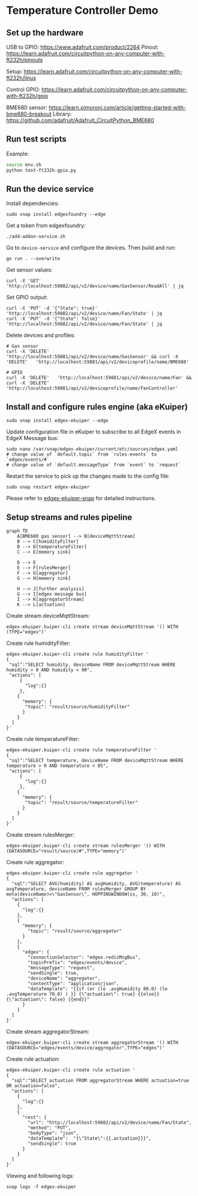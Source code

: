 # Temperature Controller Demo

## Set up the hardware
USB to GPIO: https://www.adafruit.com/product/2264
Pinout: https://learn.adafruit.com/circuitpython-on-any-computer-with-ft232h/pinouts

Setup: https://learn.adafruit.com/circuitpython-on-any-computer-with-ft232h/linux

Control GPIO: https://learn.adafruit.com/circuitpython-on-any-computer-with-ft232h/gpio

BME680 sensor: https://learn.pimoroni.com/article/getting-started-with-bme680-breakout
Library: https://github.com/adafruit/Adafruit_CircuitPython_BME680

## Run test scripts
Example:
```bash
source env.sh
python test-ft232h-gpio.py
```

## Run the device service

Install dependencies:
```
sudo snap install edgexfoundry --edge
```

Get a token from edgexfoundry:
```
./add-addon-service.sh
```

Go to `device-service` and configure the devices. Then build and run:
```
go run . --overwrite
```

Get sensor values:
```
curl -X 'GET' 'http://localhost:59882/api/v2/device/name/GasSensor/ReadAll' | jq
```

Set GPIO output:
```
curl -X 'PUT' -d '{"State": true}'  'http://localhost:59882/api/v2/device/name/Fan/State' | jq
curl -X 'PUT' -d '{"State": false}'  'http://localhost:59882/api/v2/device/name/Fan/State' | jq
```

Delete devices and profiles:
```
# Gas sensor
curl -X 'DELETE'   'http://localhost:59881/api/v2/device/name/GasSensor' && curl -X 'DELETE'   'http://localhost:59881/api/v2/deviceprofile/name/BME680'

# GPIO
curl -X 'DELETE'   'http://localhost:59881/api/v2/device/name/Fan' && curl -X 'DELETE'   'http://localhost:59881/api/v2/deviceprofile/name/FanController' 
```
## Install and configure rules engine (aka eKuiper)
```
sudo snap install edgex-ekuiper --edge
```
Update configuration file in eKuiper to subscribe to all EdgeX events in EdgeX Message bus:
```
sudo nano /var/snap/edgex-ekuiper/current/etc/sources/edgex.yaml
# change value of `default.topic` from `rules-events` to `edgex/events/#`
# change value of `default.messageType` from `event` to `request`
```


Restart the service to pick up the changes made to the config file:
```
sudo snap restart edgex-ekuiper
```

Please refer to [edgex-ekuiper-snap](https://github.com/canonical/edgex-ekuiper-snap#work-without-app-service-configurable-filtering) for detailed instructions.

## Setup streams and rules pipeline
```mermaid
graph TD
    A[BME680 gas sensor] --> B[deviceMqttStream]
    B --> C[humidityFilter]
    B --> D[temperatureFilter]
    C --> E[memory sink]
    
    D --> E
    E --> F[rulesMerger]
    F --> G[aggregator]
    G --> H[memery sink]
    
    H --> J[further analysis]
    G --> I[edgex message bus]
    I --> K[aggregatorStream]
    K --> L[actuation] 
```

Create stream deviceMqttStream:
```
edgex-ekuiper.kuiper-cli create stream deviceMqttStream '() WITH (TYPE="edgex")'
```
Create rule humidityFilter:
```
edgex-ekuiper.kuiper-cli create rule humidityFilter '
{
 "sql":"SELECT humidity, deviceName FROM deviceMqttStream WHERE humidity > 0 AND humidity < 90",
 "actions": [
     {
       "log":{}
     },
    {
      "memory": {
       "topic": "result/source/humidityFilter"
      }
    }
  ]
}'
```
Create rule temperatureFilter:
```
edgex-ekuiper.kuiper-cli create rule temperatureFilter '
{
 "sql":"SELECT temperature, deviceName FROM deviceMqttStream WHERE temperature > 0 AND temperature < 85",
 "actions": [
     {
       "log":{}
     },
    {
      "memory": {
       "topic": "result/source/temperatureFilter"
      }
    }
  ]
}'
```
Create stream rulesMerger:
```
edgex-ekuiper.kuiper-cli create stream rulesMerger '() WITH (DATASOURCE="result/source/#",TYPE="memory")'
```
Create rule aggregator:
```
edgex-ekuiper.kuiper-cli create rule aggregator '
{
  "sql":"SELECT AVG(humidity) AS avgHumidity, AVG(temperature) AS avgTemperature, deviceName FROM rulesMerger GROUP BY meta(deviceName)=\"GasSensor\", HOPPINGWINDOW(ss, 30, 10)",
  "actions": [
    {
      "log":{}
    }, 
    {
      "memory": {
        "topic": "result/source/aggregator"
      }
    }, 
    {
      "edgex": {
        "connectionSelector": "edgex.redisMsgBus",
        "topicPrefix": "edgex/events/device",
        "messageType": "request",
        "sendSingle": true,
        "deviceName": "aggregator",
        "contentType": "application/json",
        "dataTemplate": "{{if (or (le .avgHumidity 80.0) (le .avgTemperature 70.0) ) }} {\"actuation\": true} {{else}} {\"actuation\": false} {{end}}"
      }
    }
  ]
}'
```
Create stream aggregatorStream:
```
edgex-ekuiper.kuiper-cli create stream aggregatorStream '() WITH (DATASOURCE="edgex/events/device/aggregator",TYPE="edgex")'
```
Create rule actuation:
```
edgex-ekuiper.kuiper-cli create rule actuation '
{
  "sql":"SELECT actuation FROM aggregatorStream WHERE actuation=true OR actuation=false",
  "actions": [
    {
      "log":{}
    }, 
    {
      "rest": {
        "url": "http://localhost:59882/api/v2/device/name/Fan/State",
        "method": "PUT",
        "bodyType": "json",
        "dataTemplate":  "{\"State\":{{.actuation}}}",
        "sendSingle": true
      }
    }
  ]
}'
```
Viewing and following logs:
```
snap logs -f edgex-ekuiper
```
